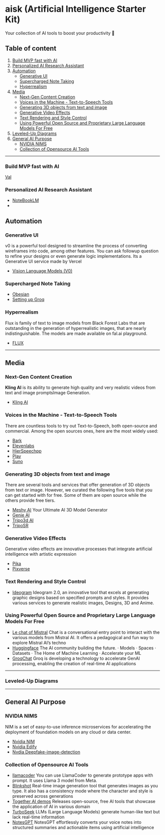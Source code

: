 # aisk (Artificial Intelligence Starter Kit)
Your collection of AI tools to boost your productivity 🚀

## Table of content
1. [Build MVP fast with AI](#build-mvp-fast-with-ai)
2. [Personalized AI Research Assistant](#personalized-ai-research-assistant)
3. [Automation](#automation)
    - [Generative UI](#generative-ui)
    - [Supercharged Note Taking](#supercharged-note-taking)
    - [Hyperrealism](#hyperrealism)
4. [Media](#media)
    - [Next-Gen Content Creation](#next-gen-content-creation)
    - [Voices in the Machine - Text-to-Speech Tools](#voices-in-the-machine-text-to-speech-tools)
    - [Generating 3D objects from text and image](#generating-3d-objects-from-text-and-image)
    - [Generative Video Effects](#generative-video-effects)
    - [Text Rendering and Style Control](#text-rendering-and-style-control)
    - [Using Powerful Open Source and Proprietary Large Language Models For Free](#using-powerful-open-source-and-proprietary-large-language-models-for-free)
5. [Leveled-Up Diagrams](#leveled-up-diagrams)
6. [General AI Purpose](#general-ai-purpose)
    - [NVIDIA NIMS](#nvidia-nims)
    - [Collection of Opensource AI Tools](#collection-of-opensource-ai-tools)

---

### Build MVP fast with AI
[Val](https://www.val.town/)

### Personalized AI Research Assistant
- [NoteBookLM](https://notebooklm.google/)
- 
## Automation
### Generative UI
v0 is a powerful tool designed to streamline the process of converting wireframes into code, among other features. You can ask followup question to refine your designs or even generate logic implementations. Its a Generative UI service made by Vercel
- [Vision Language Models (V0)]()

### Supercharged Note Taking
- [Obesian](https://obsidian.md/)
- [Setting up Groq](https://groq.com/)

### Hyperrealism
Flux is family of text to image models from Black Forest Labs that are outstanding in the generation of hyperrealistic images, that are nearly indistinguishable. The models are made available on fal.ai playground.
- [FLUX](https://fal.ai/)
----------------------------------------------

## Media
### Next-Gen Content Creation
**Kling AI** is its ability to generate high quality and very realistic videos from text and image promptsImage Generation.
- [Kling AI](https://klingai.com/)

### Voices in the Machine - Text-to-Speech Tools
There are countless tools to try out Text-to-Speech, both open-source and commercial. Among the open sources ones, here are the most widely used:
- [Bark](https://github.com/suno-ai/bark)
- [Elevenlabs](https://elevenlabs.io/)
- [HierSpeechpp](https://github.com/sh-lee-prml/HierSpeechpp)
- [Play](https://play.ht/)
- [Suno](https://suno.com)

### Generating 3D objects from text and image
There are several tools and services that offer generation of 3D objects from text or image. However, we curated the following five tools that you can get started with for free. Some of them are open source while the others provide free tiers.
- [Meshy AI](https://www.meshy.ai/) Your Ultimate AI 3D Model Generator
- [Genie AI](https://lumalabs.ai/genie?view=create)
- [Tripo3d AI](https://www.tripo3d.ai/)
- [TripoSR](https://huggingface.co/spaces/stabilityai/TripoSR)

### Generative Video Effects
Generative video effects are innovative processes that integrate artificial intelligence with artistic expression
- [Pika](https://pika.art/login)
- [Pixverse](https://app.pixverse.ai/onboard)

### Text Rendering and Style Control
- [Ideogram](https://ideogram.ai/t/explore) Ideogram 2.0, an innovative tool that excels at generating graphic designs based on specified prompts and styles. It provides various services to generate realistic images, Designs, 3D and Anime.

### Using Powerful Open Source and Proprietary Large Language Models For Free
- [Le chat of Mistral](https://mistral.ai/news/le-chat-mistral) Chat is a conversational entry point to interact with the various models from Mistral AI. It offers a pedagogical and fun way to explore Mistral AI’s techno
- [Huggingface](https://huggingface.co/chat/) The AI community building the future. · Models · Spaces · Datasets · The Home of Machine Learning · Accelerate your ML
- [GroqChat](https://groq.com/) Groq is developing a technology to accelerate GenAI processing, enabling the creation of real-time AI applications
----------------------------------------------

### Leveled-Up Diagrams
----------------------------------------------

## General AI Purpose
### NVIDIA NIMS
 NIM is a set of easy-to-use inference microservices for accelerating the deployment of foundation models on any cloud or data center.
- [Nvidia NIM](https://build.nvidia.com/nim)
- [Nvidia Edify](https://www.nvidia.com/en-us/gpu-cloud/edify/)
- [Nvdia Deepfake-image-detection](https://build.nvidia.com/hive/deepfake-image-detection)

### Collection of Opensource AI Tools
- [llamacoder](https://llamacoder.together.ai/) You can use LlamaCoder to generate prototype apps with prompt. It uses Llama 3 model from Meta.
- [Blinkshot](https://www.blinkshot.io/) Real-time image generation tool that generates images as you type. It also has a consistency mode where the character and style is preserved across generations
- [Together AI demos](https://www.together.ai/demos) Releases open-source, free AI tools that showcase the application of AI in various domain
- [TurboSeek](https://www.turboseek.io/) LLMs (Large Language Models) generate human-like text but lack real-time information
- [NotesGPT](https://usenotesgpt.com/?ref=alxappliedai.com) NotesGPT effortlessly converts your voice notes into structured summaries and actionable items using artificial intelligence
